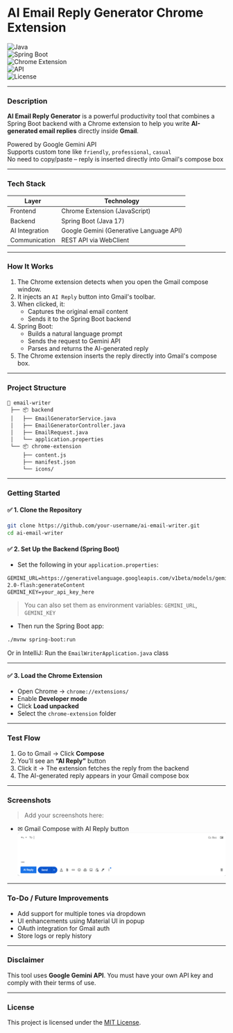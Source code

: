 
# AI Email Reply Generator Chrome Extension 

![Java](https://img.shields.io/badge/Java-17-blue?logo=java)  
![Spring Boot](https://img.shields.io/badge/SpringBoot-3.2-green?logo=spring)  
![Chrome Extension](https://img.shields.io/badge/Chrome%20Extension-enabled-brightgreen?logo=googlechrome)  
![API](https://img.shields.io/badge/Backend-REST%20API-orange)  
![License](https://img.shields.io/badge/License-MIT-lightgrey)

---

### Description

**AI Email Reply Generator** is a powerful productivity tool that combines a Spring Boot backend with a Chrome extension to help you write **AI-generated email replies** directly inside **Gmail**.

Powered by Google Gemini API  
Supports custom tone like `friendly`, `professional`, `casual`  
No need to copy/paste – reply is inserted directly into Gmail's compose box

---

### Tech Stack

| Layer          | Technology            |
|----------------|------------------------|
| Frontend       | Chrome Extension (JavaScript) |
| Backend        | Spring Boot (Java 17)         |
| AI Integration | Google Gemini (Generative Language API) |
| Communication  | REST API via WebClient        |

---

### How It Works

1. The Chrome extension detects when you open the Gmail compose window.
2. It injects an `AI Reply` button into Gmail's toolbar.
3. When clicked, it:
   - Captures the original email content
   - Sends it to the Spring Boot backend
4. Spring Boot:
   - Builds a natural language prompt
   - Sends the request to Gemini API
   - Parses and returns the AI-generated reply
5. The Chrome extension inserts the reply directly into Gmail's compose box.

---

### Project Structure

```
📁 email-writer
 ├── 📦 backend
 │   ├── EmailGeneratorService.java
 │   ├── EmailGeneratorController.java
 │   ├── EmailRequest.java
 │   └── application.properties
 └── 📦 chrome-extension
     ├── content.js
     ├── manifest.json
     └── icons/
```

---

### Getting Started

#### ✅ 1. Clone the Repository

```bash
git clone https://github.com/your-username/ai-email-writer.git
cd ai-email-writer
```

#### ✅ 2. Set Up the Backend (Spring Boot)

- Set the following in your `application.properties`:

```properties
GEMINI_URL=https://generativelanguage.googleapis.com/v1beta/models/gemini-2.0-flash:generateContent
GEMINI_KEY=your_api_key_here
```

> You can also set them as environment variables: `GEMINI_URL`, `GEMINI_KEY`

- Then run the Spring Boot app:

```bash
./mvnw spring-boot:run
```

Or in IntelliJ: Run the `EmailWriterApplication.java` class

---

#### ✅ 3. Load the Chrome Extension

- Open Chrome → `chrome://extensions/`
- Enable **Developer mode**
- Click **Load unpacked**
- Select the `chrome-extension` folder

---

### Test Flow

1. Go to Gmail → Click **Compose**
2. You’ll see an **“AI Reply”** button
3. Click it → The extension fetches the reply from the backend
4. The AI-generated reply appears in your Gmail compose box

---

### Screenshots

> Add your screenshots here:
- ✉ Gmail Compose with AI Reply button
![screenshot](Screenshots/Reply_Button.png)

---

### To-Do / Future Improvements

- Add support for multiple tones via dropdown
- UI enhancements using Material UI in popup
- OAuth integration for Gmail auth
- Store logs or reply history

---

### Disclaimer

This tool uses **Google Gemini API**. You must have your own API key and comply with their terms of use.

---

### License

This project is licensed under the [MIT License](LICENSE).
